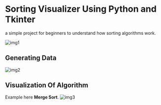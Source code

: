 # Sorting Visualizer Using Python and Tkinter
a simple project for beginners to understand how sorting algorithms work.

![img1](https://user-images.githubusercontent.com/76861978/108810198-9ea20e00-75d0-11eb-8fae-2c713155c16f.jpg)

## Generating Data
![img2](https://user-images.githubusercontent.com/76861978/108810210-a5308580-75d0-11eb-8419-03ad5595d4f7.jpg)

## Visualization Of Algorithm 
Example here **Merge Sort**.
![img3](https://user-images.githubusercontent.com/76861978/108810222-aeb9ed80-75d0-11eb-9b0f-d8db5b920b41.jpg)